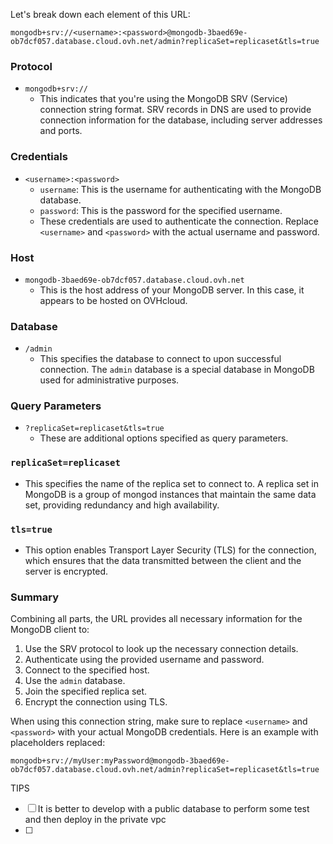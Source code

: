Let's break down each element of this URL:

```
mongodb+srv://<username>:<password>@mongodb-3baed69e-ob7dcf057.database.cloud.ovh.net/admin?replicaSet=replicaset&tls=true

```

### Protocol

- `mongodb+srv://`
    - This indicates that you're using the MongoDB SRV (Service) connection string format. SRV records in DNS are used to provide connection information for the database, including server addresses and ports.

### Credentials

- `<username>:<password>`
    - `username`: This is the username for authenticating with the MongoDB database.
    - `password`: This is the password for the specified username.
    - These credentials are used to authenticate the connection. Replace `<username>` and `<password>` with the actual username and password.

### Host

- `mongodb-3baed69e-ob7dcf057.database.cloud.ovh.net`
    - This is the host address of your MongoDB server. In this case, it appears to be hosted on OVHcloud.

### Database

- `/admin`
    - This specifies the database to connect to upon successful connection. The `admin` database is a special database in MongoDB used for administrative purposes.

### Query Parameters

- `?replicaSet=replicaset&tls=true`
    - These are additional options specified as query parameters.

### `replicaSet=replicaset`

- This specifies the name of the replica set to connect to. A replica set in MongoDB is a group of mongod instances that maintain the same data set, providing redundancy and high availability.

### `tls=true`

- This option enables Transport Layer Security (TLS) for the connection, which ensures that the data transmitted between the client and the server is encrypted.

### Summary

Combining all parts, the URL provides all necessary information for the MongoDB client to:

1. Use the SRV protocol to look up the necessary connection details.
2. Authenticate using the provided username and password.
3. Connect to the specified host.
4. Use the `admin` database.
5. Join the specified replica set.
6. Encrypt the connection using TLS.

When using this connection string, make sure to replace `<username>` and `<password>` with your actual MongoDB credentials. Here is an example with placeholders replaced:

```
mongodb+srv://myUser:myPassword@mongodb-3baed69e-ob7dcf057.database.cloud.ovh.net/admin?replicaSet=replicaset&tls=true

```

TIPS

- [ ] It is better to develop with a public database to perform some test and then deploy in the private vpc
- [ ]
